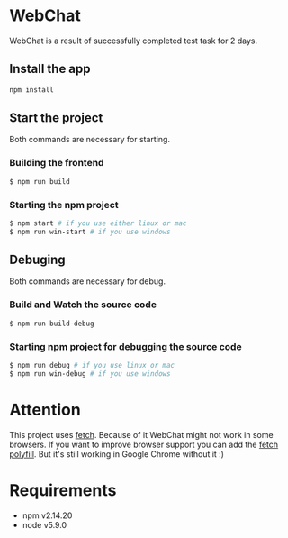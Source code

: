 # WebChat
WebChat is a result of successfully completed test task for 2 days.
## Install the app
```sh
npm install
```

## Start the project
Both commands are necessary for starting.
### Building the frontend
```sh
$ npm run build
```
### Starting the npm project
```sh
$ npm start # if you use either linux or mac
$ npm run win-start # if you use windows
```

## Debuging
Both commands are necessary for debug.
### Build and Watch the source code
```sh
$ npm run build-debug
```
### Starting npm project for debugging the source code
```sh
$ npm run debug # if you use linux or mac
$ npm run win-debug # if you use windows
```


# Attention
This project uses 
[fetch](https://developer.mozilla.org/en/docs/Web/API/Fetch_API). Because of it WebChat might not work in some browsers. If you want to improve browser support you can add the [fetch polyfill](https://github.com/github/fetch). But it's still working in Google Chrome without it :)

# Requirements
* npm v2.14.20
* node v5.9.0
